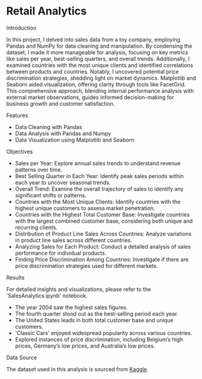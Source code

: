 # Retail Analytics

Introduction

In this project, I delved into sales data from a toy company, employing Pandas and NumPy for data cleaning and manipulation. By condensing the dataset, I made it more manageable for analysis, focusing on key metrics like sales per year, best-selling quarters, and overall trends. Additionally, I examined countries with the most unique clients and identified correlations between products and countries. Notably, I uncovered potential price discrimination strategies, shedding light on market dynamics. Matplotlib and Seaborn aided visualization, offering clarity through tools like FacetGrid. This comprehensive approach, blending internal performance analysis with external market observations, guides informed decision-making for business growth and customer satisfaction.

Features

- Data Cleaning with Pandas
- Data Analysis with Pandas and Numpy
- Data Visualization using Matplotlib and Seaborn

Objectives

- Sales per Year: Explore annual sales trends to understand revenue patterns over time.
- Best Selling Quarter in Each Year: Identify peak sales periods within each year to uncover seasonal trends.
- Overall Trend: Examine the overall trajectory of sales to identify any significant shifts or patterns.
- Countries with the Most Unique Clients: Identify countries with the highest unique customers to assess market penetration.
- Countries with the Highest Total Customer Base: Investigate countries with the largest combined customer base, considering both unique and recurring clients.
- Distribution of Product Line Sales Across Countries: Analyze variations in product line sales across different countries.
- Analyzing Sales for Each Product: Conduct a detailed analysis of sales performance for individual products.
- Finding Price Discrimination Among Countries: Investigate if there are price discrimination strategies used for different markets.   

Results

For detailed insights and visualizations, please refer to the 'SalesAnalytics.ipynb' notebook.

- The year 2004 saw the highest sales figures.
- The fourth quarter stood out as the best-selling period each year.
- The United States leads in both total customer base and unique customers.
- 'Classic Cars' enjoyed widespread popularity across various countries.
- Explored instances of price discrimination, including Belgium’s high prices, Germany’s low prices, and Australia’s low prices.

Data Source

The dataset used in this analysis is sourced from [Kaggle](https://www.kaggle.com/datasets/kyanyoga/sample-sales-data).
